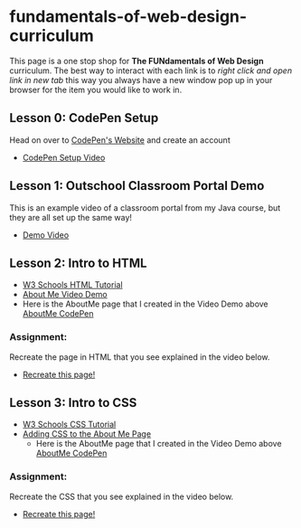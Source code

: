 # fundamentals-of-web-design-curriculum

This page is a one stop shop for **The FUNdamentals of Web Design** curriculum. The best way to interact with each link is to *right click and open link in new tab* this way you always have a new window pop up in your browser for the item you would like to work in. 

## Lesson 0: CodePen Setup
Head on over to [CodePen's Website](https://codepen.io) and create an account
- [CodePen Setup Video](https://youtu.be/te2OKIqD-rQ)
 
## Lesson 1: Outschool Classroom Portal Demo
This is an example video of a classroom portal from my Java course, but they are all set up the same way! 
 - [Demo Video](https://youtu.be/jmT395wQxHw)
 
 ## Lesson 2: Intro to HTML
 - [W3 Schools HTML Tutorial](https://www.w3schools.com/html/)
 - [About Me Video Demo](https://youtu.be/FlfNshA_6bU)
  - Here is the AboutMe page that I created in the Video Demo above [AboutMe CodePen](https://codepen.io/akostrick/pen/KOzNKw)
 
 ### Assignment: 
 Recreate the page in HTML that you see explained in the video below.
 - [Recreate this page!](https://youtu.be/I-owlYjiIm4)
 
 ## Lesson 3: Intro to CSS
 - [W3 Schools CSS Tutorial](https://www.w3schools.com/css/default.asp)
 - [Adding CSS to the About Me Page](https://youtu.be/GHEn1MMeEG4)
    - Here is the AboutMe page that I created in the Video Demo above [AboutMe CodePen](https://codepen.io/akostrick/pen/rXeWgJ)
 
 ### Assignment:
 Recreate the CSS that you see explained in the video below.
 - [Recreate this page!]()
 


 
 
